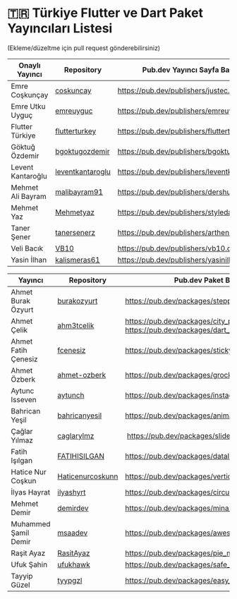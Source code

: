 # 🇹🇷 Türkiye Flutter ve Dart Paket Yayıncıları Listesi

(Ekleme/düzeltme için pull request gönderebilirsiniz)

Onaylı Yayıncı | Repository | Pub.dev Yayıncı Sayfa Bağlantısı
--- | --- | --- 
Emre Coşkunçay | [coskuncay](https://github.com/coskuncay)| https://pub.dev/publishers/justec.dev
Emre Utku Uyguç | [emreuyguc](https://github.com/emreuyguc)| https://pub.dev/publishers/emreuyguc.com
Flutter Türkiye | [flutterturkey](https://github.com/flutterturkey) | https://pub.dev/publishers/flutterturkiye.org
Göktuğ Özdemir | [bgoktugozdemir](https://github.com/bgoktugozdemir) | https://pub.dev/publishers/bgoktugozdemir.net
Levent Kantaroğlu | [leventkantaroglu](https://github.com/leventkantaroglu) | https://pub.dev/publishers/leventkantaroglu.com
Mehmet Ali Bayram | [malibayram91](https://github.com/malibayram91) | https://pub.dev/publishers/dershub.com
Mehmet Yaz | [Mehmetyaz](https://github.com/Mehmetyaz) | https://pub.dev/publishers/styledart.dev
Taner Şener | [tanersenerz](https://github.com/tanersenerz)  | https://pub.dev/publishers/arthenica.com
Veli Bacık | [VB10](https://github.com/VB10) | https://pub.dev/publishers/vb10.dev
Yasin İlhan | [kalismeras61](github.com/kalismeras61/) | https://pub.dev/publishers/yasinilhan.com

Yayıncı | Repository |Pub.dev Paket Bağlantısı
--- | --- | --- 
Ahmet Burak Özyurt | [burakozyurt](https://github.com/burakozyurt/) | https://pub.dev/packages/stepper_counter_swipe
Ahmet Çelik | [ahm3tcelik](https://github.com/ahm3tcelik) | https://pub.dev/packages/city_picker_from_map https://pub.dev/packages/dart_writer
Ahmet Fatih Çenesiz | [fcenesiz](https://github.com/fcenesiz) | https://pub.dev/packages/sticky_grid_view
Ahmet Özberk | [ahmet-ozberk](https://github.com/ahmet-ozberk) | https://pub.dev/packages/grock
Aytunc Isseven |[aytunch](https://github.com/aytunch) | https://pub.dev/packages/instagram_video_story_share
Bahrican Yeşil | [bahricanyesil](https://github.com/bahricanyesil/) | https://pub.dev/packages/animated_login
Çağlar Yılmaz | [caglarylmz](https://github.com/caglarylmz) | https://pub.dev/packages/slide_digital_clock
Fatih Işılgan | [FATIHISILGAN](https://github.com/FATIHISILGAN/) | https://pub.dev/packages/datalib
Hatice Nur Coşkun | [Haticenurcoskunn](https://github.com/Haticenurcoskunn/) | https://pub.dev/packages/vertical_listtile
İlyas Hayrat | [ilyashyrt](https://github.com/ilyashyrt) | https://pub.dev/packages/circular_textfield 
Mehmet Demir | [demirdev](https://github.com/demirdev) | https://pub.dev/packages/mina_reader
Muhammed Şamil Demir | [msaadev](https://github.com/msaadev) | https://pub.dev/packages/awesome_stepper
Raşit Ayaz | [RasitAyaz](https://github.com/RasitAyaz) | https://pub.dev/packages/pie_menu
Ufuk Şahin | [ufukhawk](https://github.com/ufukhawk) | https://pub.dev/packages/safe_device
Tayyip Güzel | [tyypgzl](https://github.com/tyypgzl) | https://pub.dev/packages/easy_onboard

